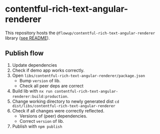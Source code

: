 # contentful-rich-text-angular-renderer

This repository hosts the `@flowup/contentful-rich-text-angular-renderer` library ([see README](./libs/contentful-rich-text-angular-renderer/README.md)).

## Publish flow

1. Update dependencies
2. Check if demo app works correctly.
3. Open `libs/contentful-rich-text-angular-renderer/package.json`
   - Bump `version` of lib.
   - Check all peer deps are correct
4. Build lib with `nx run contentful-rich-text-angular-renderer:build:production`.
5. Change working directory to newly generated dist `cd dist/libs/contentful-rich-text-angular-renderer`
6. Check if all changes were correctly reflected.
   - Versions of (peer) dependencies.
   - Correct `version` of lib.
7. Publish with `npm publish`
